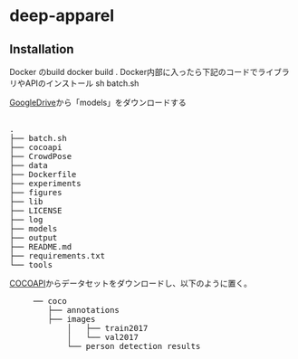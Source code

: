 # deep-apparel

## Installation
Docker のbuild
docker build .
Docker内部に入ったら下記のコードでライブラリやAPIのインストール
sh batch.sh


[GoogleDrive](https://drive.google.com/drive/folders/1gAhKFx0KR2V5GRFLizpM_yrfzSa6XQHC?usp=sharing)から「models」をダウンロードする
<pre> 
.
├── batch.sh
├── cocoapi
├── CrowdPose
├── data
├── Dockerfile
├── experiments
├── figures
├── lib
├── LICENSE
├── log
├── models
├── output
├── README.md
├── requirements.txt
└── tools
</pre>

[COCOAPI](https://cocodataset.org/#download)からデータセットをダウンロードし、以下のように置く。
<pre>
     ── coco
    	├── annotations
    	├── images
    		│   ├── train2017
    		│   └── val2017
			└── person_detection_results
</pre>






